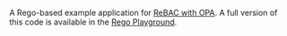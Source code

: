 A Rego-based example application for [ReBAC with OPA](https://permit.io/blog/oparebac). 
A full version of this code is available in the [Rego Playground](https://play.openpolicyagent.org/p/4qkNc0GtPP).
